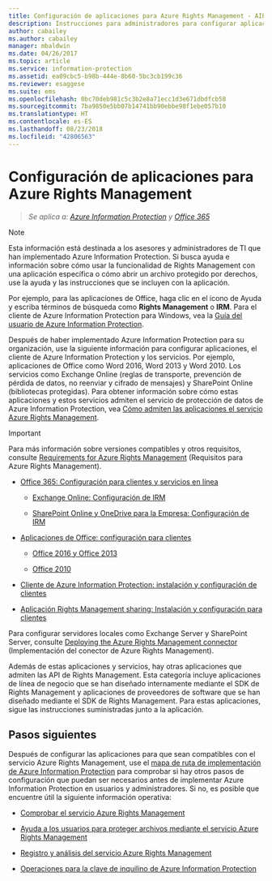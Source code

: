 ```yaml
---
title: Configuración de aplicaciones para Azure Rights Management - AIP
description: Instrucciones para administradores para configurar aplicaciones y servicios para admitir el servicio de protección de Azure Rights Management para Azure Information Protection. Por ejemplo, aplicaciones de Office, como Word 2013 y Word 2010, y servicios, como Exchange Online (reglas de transporte, prevención de pérdida de datos, no reenviar y cifrado de mensajes) y SharePoint Online (bibliotecas protegidas).
author: cabailey
ms.author: cabailey
manager: mbaldwin
ms.date: 04/26/2017
ms.topic: article
ms.service: information-protection
ms.assetid: ea09cbc5-b98b-444e-8b60-5bc3cb199c36
ms.reviewer: esaggese
ms.suite: ems
ms.openlocfilehash: 0bc70deb981c5c3b2e8a71ecc1d3e671dbdfcb58
ms.sourcegitcommit: 7ba9850e5bb07b14741bb90ebbe98f1ebe057b10
ms.translationtype: HT
ms.contentlocale: es-ES
ms.lasthandoff: 08/23/2018
ms.locfileid: "42806563"
---
```

# <a name="configuring-applications-for-azure-rights-management"></a>Configuración de aplicaciones para Azure Rights Management

>*Se aplica a: [Azure Information Protection](https://azure.microsoft.com/pricing/details/information-protection) y [Office 365](http://download.microsoft.com/download/E/C/F/ECF42E71-4EC0-48FF-AA00-577AC14D5B5C/Azure_Information_Protection_licensing_datasheet_EN-US.pdf)*

> [!NOTE]
> Esta información está destinada a los asesores y administradores de TI que han implementado Azure Information Protection. Si busca ayuda e información sobre cómo usar la funcionalidad de Rights Management con una aplicación específica o cómo abrir un archivo protegido por derechos, use la ayuda y las instrucciones que se incluyen con la aplicación.
>
> Por ejemplo, para las aplicaciones de Office, haga clic en el icono de Ayuda y escriba términos de búsqueda como **Rights Management** o **IRM**. Para el cliente de Azure Information Protection para Windows, vea la [Guía del usuario de Azure Information Protection](./rms-client/client-user-guide.md).

Después de haber implementado Azure Information Protection para su organización, use la siguiente información para configurar aplicaciones, el cliente de Azure Information Protection y los servicios. Por ejemplo, aplicaciones de Office como Word 2016, Word 2013 y Word 2010. Los servicios como Exchange Online (reglas de transporte, prevención de pérdida de datos, no reenviar y cifrado de mensajes) y SharePoint Online (bibliotecas protegidas). Para obtener información sobre cómo estas aplicaciones y estos servicios admiten el servicio de protección de datos de Azure Information Protection, vea [Cómo admiten las aplicaciones el servicio Azure Rights Management](applications-support.md).

> [!IMPORTANT]
> Para más información sobre versiones compatibles y otros requisitos, consulte [Requirements for Azure Rights Management](requirements.md) (Requisitos para Azure Rights Management).

-   [Office 365: Configuración para clientes y servicios en línea](configure-office365.md)

    -   [Exchange Online: Configuración de IRM](configure-office365.md#exchange-online-irm-configuration)

    -   [SharePoint Online y OneDrive para la Empresa: Configuración de IRM](configure-office365.md#sharepoint-online-and-onedrive-for-business-irm-configuration)

- [Aplicaciones de Office: configuración para clientes](configure-office-apps.md)

    -   [Office 2016 y Office 2013](configure-office-apps.md#office-2016-and-office-2013)

    -   [Office 2010](configure-office-apps.md#office-2010)

-   [Cliente de Azure Information Protection: instalación y configuración de clientes](configure-sharing-app.md)

-   [Aplicación Rights Management sharing: Instalación y configuración para clientes](configure-sharing-app.md)


Para configurar servidores locales como Exchange Server y SharePoint Server, consulte [Deploying the Azure Rights Management connector](deploy-rms-connector.md) (Implementación del conector de Azure Rights Management).

Además de estas aplicaciones y servicios, hay otras aplicaciones que admiten las API de Rights Management. Esta categoría incluye aplicaciones de línea de negocio que se han diseñado internamente mediante el SDK de Rights Management y aplicaciones de proveedores de software que se han diseñado mediante el SDK de Rights Management. Para estas aplicaciones, sigue las instrucciones suministradas junto a la aplicación.

## <a name="next-steps"></a>Pasos siguientes
Después de configurar las aplicaciones para que sean compatibles con el servicio Azure Rights Management, use el [mapa de ruta de implementación de Azure Information Protection](deployment-roadmap.md) para comprobar si hay otros pasos de configuración que puedan ser necesarios antes de implementar Azure Information Protection en usuarios y administradores. Si no, es posible que encuentre útil la siguiente información operativa:

- [Comprobar el servicio Azure Rights Management](verify.md)

- [Ayuda a los usuarios para proteger archivos mediante el servicio Azure Rights Management](help-users.md)

- [Registro y análisis del servicio Azure Rights Management](log-analyze-usage.md)

- [Operaciones para la clave de inquilino de Azure Information Protection](operations-tenant-key.md)


